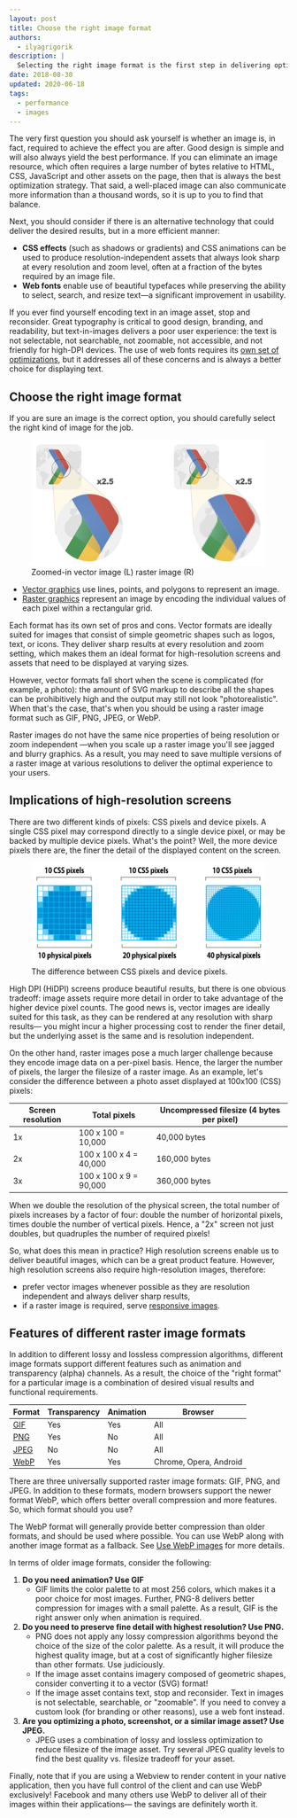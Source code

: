 ```yaml
---
layout: post
title: Choose the right image format
authors:
  - ilyagrigorik
description: |
  Selecting the right image format is the first step in delivering optimized images on your website. This post helps you to make the right choice.
date: 2018-08-30
updated: 2020-06-18
tags:
  - performance
  - images
---
```


The very first question you should ask yourself is whether an image is,
in fact, required to achieve the effect you are after.
Good design is simple and will also always yield the best performance.
If you can eliminate an image resource,
which often requires a large number of bytes relative to HTML, CSS, JavaScript and other assets on the page,
then that is always the best optimization strategy.
That said, a well-placed image can also communicate more information than a thousand words,
so it is up to you to find that balance.

Next, you should consider if there is an alternative technology that could deliver the desired results,
but in a more efficient manner:

* **CSS effects** (such as shadows or gradients) and CSS animations
can be used to produce resolution-independent assets that always look sharp at every resolution and zoom level,
often at a fraction of the bytes required by an image file.
* **Web fonts** enable use of beautiful typefaces
while preserving the ability to select, search,
and resize text&mdash;a significant improvement in usability.

If you ever find yourself encoding text in an image asset, stop and reconsider.
Great typography is critical to good design, branding, and readability,
but text-in-images delivers a poor user experience:
the text is not selectable, not searchable, not zoomable,
not accessible, and not friendly for high-DPI devices.
The use of web fonts requires its [own set of optimizations](https://www.igvita.com/2014/01/31/optimizing-web-font-rendering-performance/),
but it addresses all of these concerns and is always a better choice for displaying text.

## Choose the right image format

If you are sure an image is the correct option, you should carefully select the right kind of image for the job.

<figure class="w-figure">
  <img src="./vector-raster-zoom.png" alt="Zoomed-in vector and raster images">
  <figcaption>Zoomed-in vector image (L) raster image (R)</figcaption>
</figure>

* [Vector graphics](https://en.wikipedia.org/wiki/Vector_graphics)
use lines, points, and polygons to represent an image.
* [Raster graphics](https://en.wikipedia.org/wiki/Raster_graphics)
represent an image by encoding the individual values of each pixel within a rectangular grid.

Each format has its own set of pros and cons.
Vector formats are ideally suited for images that consist of simple geometric shapes such as logos, text, or icons.
They deliver sharp results at every resolution and zoom setting,
which makes them an ideal format for high-resolution screens and assets that need to be displayed at varying sizes.

However, vector formats fall short when the scene is complicated (for example, a photo):
the amount of SVG markup to describe all the shapes can be prohibitively high
and the output may still not look "photorealistic".
When that's the case, that's when you should be using a raster image format
such as GIF, PNG, JPEG, or WebP.

Raster images do not have the same nice properties of being resolution or zoom independent
&mdash;when you scale up a raster image you'll see jagged and blurry graphics.
As a result, you may need to save multiple versions of a raster image at various resolutions
to deliver the optimal experience to your users.

## Implications of high-resolution screens

There are two different kinds of pixels: CSS pixels and device pixels.
A single CSS pixel may correspond directly to a single device pixel, or may be backed by multiple device pixels.
What's the point? Well, the more device pixels there are, the finer the detail of the displayed content on the screen.

<figure class="w-figure">
  <img src="./css-vs-device-pixels.png" alt="Three images showing the difference between CSS pixels and device pixels.">
  <figcaption class="w-figcaption">The difference between CSS pixels and device pixels.</figcaption>
</figure>

High DPI (HiDPI) screens produce beautiful results, but there is one obvious tradeoff:
image assets require more detail in order to take advantage of the higher device pixel counts.
The good news is, vector images are ideally suited for this task,
as they can be rendered at any resolution with sharp results&mdash;
you might incur a higher processing cost to render the finer detail,
but the underlying asset is the same and is resolution independent.

On the other hand, raster images pose a much larger challenge because they encode image data on a per-pixel basis.
Hence, the larger the number of pixels, the larger the filesize of a raster image.
As an example, let's consider the difference between a photo asset displayed at 100x100 (CSS) pixels:

<table>
<thead>
  <tr>
    <th>Screen resolution</th>
    <th>Total pixels</th>
    <th>Uncompressed filesize (4 bytes per pixel)</th>
  </tr>
</thead>
<tbody>
<tr>
  <td data-th="resolution">1x</td>
  <td data-th="total pixels">100 x 100 = 10,000</td>
  <td data-th="filesize">40,000 bytes</td>
</tr>
<tr>
  <td data-th="resolution">2x</td>
  <td data-th="total pixels">100 x 100 x 4 = 40,000</td>
  <td data-th="filesize">160,000 bytes</td>
</tr>
<tr>
  <td data-th="resolution">3x</td>
  <td data-th="total pixels">100 x 100 x 9 = 90,000</td>
  <td data-th="filesize">360,000 bytes</td>
</tr>
</tbody>
</table>

When we double the resolution of the physical screen,
the total number of pixels increases by a factor of four:
double the number of horizontal pixels, times double the number of vertical pixels.
Hence, a "2x" screen not just doubles, but quadruples the number of required pixels!

So, what does this mean in practice?
High resolution screens enable us to deliver beautiful images, which can be a great product feature.
However, high resolution screens also require high-resolution images, therefore:

* prefer vector images whenever possible as they are resolution independent and always deliver sharp results,
* if a raster image is required, serve [responsive images](/serve-responsive-images/).

## Features of different raster image formats

In addition to different lossy and lossless compression algorithms,
different image formats support different features such as animation and transparency (alpha) channels.
As a result, the choice of the "right format" for a particular image is a combination of desired visual results and functional requirements.

<table>
<thead>
  <tr>
    <th>Format</th>
    <th>Transparency</th>
    <th>Animation</th>
    <th>Browser</th>
  </tr>
</thead>
<tbody>
<tr>
  <td data-th="format"><a href="http://en.wikipedia.org/wiki/Graphics_Interchange_Format">GIF</a></td>
  <td data-th="transparency">Yes</td>
  <td data-th="animation">Yes</td>
  <td data-th="browser">All</td>
</tr>
<tr>
  <td data-th="format"><a href="http://en.wikipedia.org/wiki/Portable_Network_Graphics">PNG</a></td>
  <td data-th="transparency">Yes</td>
  <td data-th="animation">No</td>
  <td data-th="browser">All</td>
</tr>
<tr>
  <td data-th="format"><a href="http://en.wikipedia.org/wiki/JPEG">JPEG</a></td>
  <td data-th="transparency">No</td>
  <td data-th="animation">No</td>
  <td data-th="browser">All</td>
</tr>
<tr>
  <td data-th="format"><a href="http://en.wikipedia.org/wiki/WebP">WebP</a></td>
  <td data-th="transparency">Yes</td>
  <td data-th="animation">Yes</td>
  <td data-th="browser">Chrome, Opera, Android</td>
</tr>
</tbody>
</table>

There are three universally supported raster image formats: GIF, PNG, and JPEG.
In addition to these formats, modern browsers support the newer format WebP,
which offers better overall compression and more features. So, which format should you use?

The WebP format will generally provide better compression than older formats,
and should be used where possible.
You can use WebP along with another image format as a fallback.
See [Use WebP images](/serve-images-webp/) for more details.

In terms of older image formats, consider the following:

1. **Do you need animation? Use GIF**
    * GIF limits the color palette to at most 256 colors, which makes it a poor choice for most images.
    Further, PNG-8 delivers better compression for images with a small palette.
    As a result, GIF is the right answer only when animation is required.
1. **Do you need to preserve fine detail with highest resolution? Use PNG.**
    * PNG does not apply any lossy compression algorithms beyond the choice of the size of the color palette.
    As a result, it will produce the highest quality image,
    but at a cost of significantly higher filesize than other formats. Use judiciously.
    * If the image asset contains imagery composed of geometric shapes, consider converting it to a vector (SVG) format!
    * If the image asset contains text, stop and reconsider. Text in images is not selectable, searchable, or "zoomable".
    If you need to convey a custom look (for branding or other reasons), use a web font instead.
1. **Are you optimizing a photo, screenshot, or a similar image asset? Use JPEG.**
    * JPEG uses a combination of lossy and lossless optimization to reduce filesize of the image asset. Try several JPEG quality levels to find the best quality vs. filesize tradeoff for your asset.

Finally, note that if you are using a Webview to render content in your native application,
then you have full control of the client and can use WebP exclusively!
Facebook and many others use WebP to deliver all of their images within their applications&mdash;
the savings are definitely worth it.
